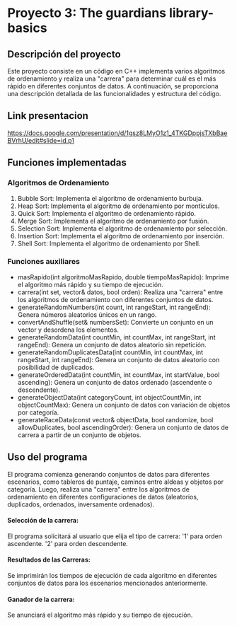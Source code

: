 # Proyecto 3: The guardians library-basics

## Descripción del proyecto
Este proyecto consiste en un código en C++ implementa varios algoritmos de ordenamiento y realiza una "carrera" para determinar cuál es el más rápido en diferentes conjuntos de datos. A continuación, se proporciona una descripción detallada de las funcionalidades y estructura del código.

## Link presentacion
https://docs.google.com/presentation/d/1gsz8LMyO1z1_4TKGDppjsTXbBaeBVrhU/edit#slide=id.p1

## Funciones implementadas

### Algoritmos de Ordenamiento
1. Bubble Sort: Implementa el algoritmo de ordenamiento burbuja.
2. Heap Sort: Implementa el algoritmo de ordenamiento por montículos.
3. Quick Sort: Implementa el algoritmo de ordenamiento rápido.
4. Merge Sort: Implementa el algoritmo de ordenamiento por fusión.
5. Selection Sort: Implementa el algoritmo de ordenamiento por selección.
6. Insertion Sort: Implementa el algoritmo de ordenamiento por inserción.
7. Shell Sort: Implementa el algoritmo de ordenamiento por Shell.

### Funciones auxiliares
- masRapido(int algoritmoMasRapido, double tiempoMasRapido): Imprime el algoritmo más rápido y su tiempo de ejecución.
- carrera(int set, vector<int>& datos, bool orden): Realiza una "carrera" entre los algoritmos de ordenamiento con diferentes conjuntos de datos.
- generateRandomNumbers(int count, int rangeStart, int rangeEnd): Genera números aleatorios únicos en un rango.
- convertAndShuffle(set<int>& numbersSet): Convierte un conjunto en un vector y desordena los elementos.
- generateRandomData(int countMin, int countMax, int rangeStart, int rangeEnd): Genera un conjunto de datos aleatorio sin repetición.
- generateRandomDuplicatesData(int countMin, int countMax, int rangeStart, int rangeEnd): Genera un conjunto de datos aleatorio con posibilidad de duplicados.
- generateOrderedData(int countMin, int countMax, int startValue, bool ascending): Genera un conjunto de datos ordenado (ascendente o descendente).
- generateObjectData(int categoryCount, int objectCountMin, int objectCountMax): Genera un conjunto de datos con variación de objetos por categoría.
- generateRaceData(const vector<int>& objectData, bool randomize, bool allowDuplicates, bool ascendingOrder): Genera un conjunto de datos de carrera a partir de un conjunto de objetos.

## Uso del programa

El programa comienza generando conjuntos de datos para diferentes escenarios, como tableros de puntaje, caminos entre aldeas y objetos por categoría. Luego, realiza una "carrera" entre los algoritmos de ordenamiento en diferentes configuraciones de datos (aleatorios, duplicados, ordenados, inversamente ordenados).

#### Selección de la carrera:
El programa solicitará al usuario que elija el tipo de carrera:
    '1' para orden ascendente.
    '2' para orden descendente.

#### Resultados de las Carreras:
Se imprimirán los tiempos de ejecución de cada algoritmo en diferentes conjuntos de datos para los escenarios mencionados anteriormente.

#### Ganador de la carrera:
Se anunciará el algoritmo más rápido y su tiempo de ejecución.

